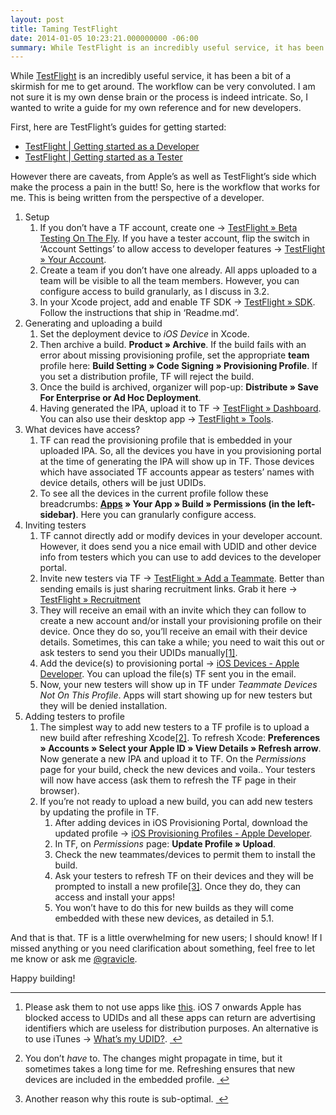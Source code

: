 ```yaml
---
layout: post
title: Taming TestFlight
date: 2014-01-05 10:23:21.000000000 -06:00
summary: While TestFlight is an incredibly useful service, it has been a bit of a skirmish for me to get around. The workflow can be very convoluted. I am not sure it is my own dense brain or the process is indeed intricate. So, I wanted to write a guide for my own reference and for new developers.
---
```

<p>While <a href="http://help.testflightapp.com/customer/portal/articles/1352859-getting-started-as-a-developer">TestFlight</a> is an incredibly useful service, it has been a bit of a skirmish for me to get around. The workflow can be very convoluted. I am not sure it is my own dense brain or the process is indeed intricate. So, I wanted to write a guide for my own reference and for new developers.</p>

<p>First, here are TestFlight&#8217;s guides for getting started:</p>

<ul>
<li><a href="http://help.testflightapp.com/customer/portal/articles/1352859-getting-started-as-a-developer">TestFlight | Getting started as a Developer</a></li>
<li><a href="http://help.testflightapp.com/customer/portal/articles/1339397-getting-started-as-a-tester">TestFlight | Getting started as a Tester</a></li>
</ul>

<p>However there are caveats, from Apple&#8217;s as well as TestFlight&#8217;s side which make the process a pain in the butt! So, here is the workflow that works for me. This is being written from the perspective of a developer.</p>

<ol>
<li>Setup

<ol>
<li>If you don&#8217;t have a TF account, create one → <a href="https://testflightapp.com/register/">TestFlight » Beta Testing On The Fly</a>. If you have a tester account, flip the switch in &#8216;Account Settings&#8217; to allow access to developer features → <a href="https://testflightapp.com/account/">TestFlight » Your Account</a>.</li>
<li>Create a team if you don&#8217;t have one already. All apps uploaded to a team will be visible to all the team members. However, you can configure access to build granularly, as I discuss in 3.2.</li>
<li>In your Xcode project, add and enable TF SDK → <a href="https://testflightapp.com/sdk/download/">TestFlight » SDK</a>. Follow the instructions that ship in &#8216;Readme.md&#8217;.</li>
</ol></li>
<li>Generating and uploading a build

<ol>
<li>Set the deployment device to <em>iOS Device</em> in Xcode.</li>
<li>Then archive a build. <strong>Product » Archive</strong>. If the build fails with an error about missing provisioning profile, set the appropriate <strong>team</strong> profile here: <strong>Build Setting » Code Signing » Provisioning Profile</strong>. If you set a distribution profile, TF will reject the build.</li>
<li>Once the build is archived, organizer will pop-up: <strong>Distribute » Save For Enterprise or Ad Hoc Deployment</strong>.</li>
<li>Having generated the IPA, upload it to TF → <a href="https://testflightapp.com/dashboard/">TestFlight » Dashboard</a>. You can also use their desktop app → <a href="https://testflightapp.com/dashboard/tools">TestFlight » Tools</a>.</li>
</ol></li>
<li>What devices have access?

<ol>
<li>TF can read the provisioning profile that is embedded in your uploaded IPA. So, all the devices you have in you provisioning portal at the time of generating the IPA will show up in TF. Those devices which have associated TF accounts appear as testers&#8217; names with device details, others will be just UDIDs.</li>
<li>To see all the devices in the current profile follow these breadcrumbs: <strong><a href="https://testflightapp.com/dashboard/applications/">Apps</a> » Your App » Build » Permissions (in the left-sidebar)</strong>. Here you can granularly configure access.</li>
</ol></li>
<li>Inviting testers

<ol>
<li>TF cannot directly add or modify devices in your developer account. However, it does send you a nice email with UDID and other device info from testers which you can use to add devices to the developer portal.</li>
<li>Invite new testers via TF → <a href="https://testflightapp.com/dashboard/team/members/add/">TestFlight » Add a Teammate</a>. Better than sending emails is just sharing recruitment links. Grab it here → <a href="https://www.testflightapp.com/dashboard/team/recruitment/edit">TestFlight » Recruitment</a></li>
<li>They will receive an email with an invite which they can follow to create a new account and/or install your provisioning profile on their device. Once they do so, you&#8217;ll receive an email with their device details. Sometimes, this can take a while; you need to wait this out or ask testers to send you their UDIDs manually<a href="#fn:1" id="fnref:1" title="see footnote" class="footnote">[1]</a>.</li>
<li>Add the device(s) to provisioning portal → <a href="https://developer.apple.com/account/ios/device/deviceList.action">iOS Devices - Apple Developer</a>. You can upload the file(s) TF sent you in the email.</li>
<li>Now, your new testers will show up in TF under <em>Teammate Devices Not On This Profile</em>. Apps will start showing up for new testers but they will be denied installation.</li>
</ol></li>
<li>Adding testers to profile

<ol>
<li>The simplest way to add new testers to a TF profile is to upload a new build after refreshing Xcode<a href="#fn:2" id="fnref:2" title="see footnote" class="footnote">[2]</a>. To refresh Xcode: <strong>Preferences » Accounts » Select your Apple ID » View Details » Refresh arrow</strong>. Now generate a new IPA and upload it to TF. On the <em>Permissions</em> page for your build, check the new devices and voila.. Your testers will now have access (ask them to refresh the TF page in their browser).</li>
<li>If you&#8217;re not ready to upload a new build, you can add new testers by updating the profile in TF.

<ol>
<li>After adding devices in iOS Provisioning Portal, download the updated profile → <a href="https://developer.apple.com/account/ios/profile/profileList.action">iOS Provisioning Profiles - Apple Developer</a>.</li>
<li>In TF, on <em>Permissions</em> page: <strong>Update Profile » Upload</strong>.</li>
<li>Check the new teammates/devices to permit them to install the build.</li>
<li>Ask your testers to refresh TF on their devices and they will be prompted to install a new profile<a href="#fn:3" id="fnref:3" title="see footnote" class="footnote">[3]</a>. Once they do, they can access and install your apps!</li>
<li>You won&#8217;t have to do this for new builds as they will come embedded with these new devices, as detailed in 5.1.</li>
</ol></li>
</ol></li>
</ol>

<p>And that is that. TF is a little overwhelming for new users; I should know! If I missed anything or you need clarification about something, feel free to let me know or ask me <a href="https://twitter.com/gravicle">@gravicle</a>.</p>

<p>Happy building!</p>

<div class="footnotes">
<hr />
<ol>

<li id="fn:1">
<p>Please ask them to not use apps like <a href="https://itunes.apple.com/us/app/udid-sender/id306603975?mt=8">this</a>. iOS 7 onwards Apple has blocked access to UDIDs and all these apps can return are advertising identifiers which are useless for distribution purposes. An alternative is to use iTunes → <a href="http://whatsmyudid.com/">What&#8217;s my UDID?</a>. <a href="#fnref:1" title="return to article" class="reversefootnote">&#160;&#8617;</a></p>
</li>

<li id="fn:2">
<p>You don&#8217;t <em>have</em> to. The changes might propagate in time, but it sometimes takes a long time for me. Refreshing ensures that new devices are included in the embedded profile. <a href="#fnref:2" title="return to article" class="reversefootnote">&#160;&#8617;</a></p>
</li>

<li id="fn:3">
<p>Another reason why this route is sub-optimal. <a href="#fnref:3" title="return to article" class="reversefootnote">&#160;&#8617;</a></p>
</li>

</ol>
</div>
